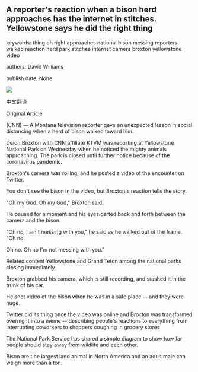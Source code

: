 ## A reporter's reaction when a bison herd approaches has the internet in stitches. Yellowstone says he did the right thing

keywords: thing oh right approaches national bison messing reporters walked reaction herd park stitches internet camera broxton yellowstone video

authors: David Williams

publish date: None

![](https://cdn.cnn.com/cnnnext/dam/assets/200326074611-reporter-bison-yellowstone-montana-trnd-super-tease.jpg)

[中文翻译](A%20reporter%27s%20reaction%20when%20a%20bison%20herd%20approaches%20has%20the%20internet%20in%20stitches.%20Yellowstone%20says%20he%20did%20the%20right%20thing_zh.md)

[Original Article](https://edition.cnn.com/travel/article/yellowstone-reporter-reaction-bison-herd-trnd/index.html)

(CNN) — A Montana television reporter gave an unexpected lesson in social distancing when a herd of bison walked toward him.

Deion Broxton with CNN affiliate KTVM was reporting at Yellowstone National Park on Wednesday when he noticed the mighty animals approaching. The park is closed until further notice because of the coronavirus pandemic.

Broxton's camera was rolling, and he posted a video of the encounter on Twitter.

You don't see the bison in the video, but Broxton's reaction tells the story.

"Oh my God. Oh my God," Broxton said.

He paused for a moment and his eyes darted back and forth between the camera and the bison.

"Oh no, I ain't messing with you," he said as he walked out of the frame. "Oh no.

Oh no. Oh no I'm not messing with you."

Related content Yellowstone and Grand Teton among the national parks closing immediately

Broxton grabbed his camera, which is still recording, and stashed it in the trunk of his car.

He shot video of the bison when he was in a safe place -- and they were huge.

Twitter did its thing once the video was online and Broxton was transformed overnight into a meme -- describing people's reactions to everything from interrupting coworkers to shoppers coughing in grocery stores

The National Park Service has shared a simple diagram to show how far people should stay away from wildlife and each other.

Bison are t he largest land animal in North America and an adult male can weigh more than a ton.
